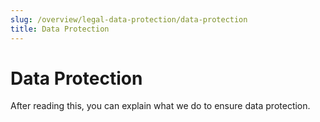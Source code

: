 ```yaml
---
slug: /overview/legal-data-protection/data-protection
title: Data Protection
---
```

# Data Protection

After reading this, you can explain what we do to ensure data protection.

